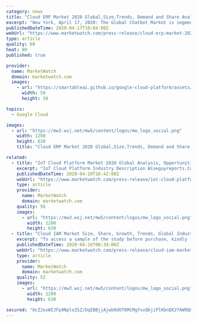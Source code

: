 ```yaml
---
category: news
title: "Cloud ERP Market 2020 Global,Size,Trends, Demand and Share Analysis to 2025"
excerpt: "New York, April 17, 2020: The Global Chatbot Market is segmented on the lines of its platform, enterprise size and"
publishedDateTime: 2020-04-17T10:04:00Z
webUrl: "https://www.marketwatch.com/press-release/cloud-erp-market-2020-globalsizetrends-demand-and-share-analysis-to-2025-2020-04-17"
type: article
quality: 60
heat: 80
published: true

provider:
  name: MarketWatch
  domain: marketwatch.com
  images:
    - url: "https://smartableai.github.io/google-cloud-platform/assets/images/organizations/marketwatch.com-50x50.jpg"
      width: 50
      height: 50

topics:
  - Google Cloud

images:
  - url: "https://mw3.wsj.net/mw5/content/logos/mw_logo_social.png"
    width: 1200
    height: 630
    title: "Cloud ERP Market 2020 Global,Size,Trends, Demand and Share Analysis to 2025"

related:
  - title: "IoT Cloud Platform Market 2020 Global Analysis, Opportunities And Forecast To 2025"
    excerpt: "IoT Cloud Platform Industry Description Wiseguyreports.Com Adds \"IoT Cloud Platform -Market Demand, Growth, Opportunities"
    publishedDateTime: 2020-04-20T10:42:00Z
    webUrl: "https://www.marketwatch.com/press-release/iot-cloud-platform-market-2020-global-analysis-opportunities-and-forecast-to-2025-2020-04-20"
    type: article
    provider:
      name: MarketWatch
      domain: marketwatch.com
    quality: 56
    images:
      - url: "https://mw3.wsj.net/mw5/content/logos/mw_logo_social.png"
        width: 1200
        height: 630
  - title: "Cloud IAM Market Size, Share, Growth, Trends, Global Industry Analysis Forecasts 2020-2025"
    excerpt: "To access a sample of the study before purchase, kindly follow through @https://www.arcognizance.com/enquiry-sample/830305#utm_source=google&utm_campaign=Mayur The Cloud IAM industry can be categorized on a global scale across various districts, appropriate distribution and production channels, income generated per capita, general market share ..."
    publishedDateTime: 2020-04-16T08:34:00Z
    webUrl: "https://www.marketwatch.com/press-release/cloud-iam-market-size-share-growth-trends-global-industry-analysis-forecasts-2020-2025-2020-04-16"
    type: article
    provider:
      name: MarketWatch
      domain: marketwatch.com
    quality: 52
    images:
      - url: "https://mw3.wsj.net/mw5/content/logos/mw_logo_social.png"
        width: 1200
        height: 630

secured: "OcZJosWIJFp9NploZSZ/OqIBBjjAjwb0dOT6MCMgfxvQbjiPlKbnEK2fAW9QUwLrg4HWAnnonQMjBovMpkz71fUSLamGyxy6ubNK0kubnjISw7w3/PnL0VxgDicrSzk0x9acMENBb14pXFnv9t4D+MWRZ3/+nAvg6+3cXfmuSdcNSJIOmwBn8dEXePEjzwf9p9lA+ZF8U379QK9NymVr9pCxW60QqKiGMEENmPXlI4Y9tDdQePG6qH5hS7kkM1V6YpYYX0x5SIcE8QiEhKRgNITma6upTIrK0wqux99y+jwc5QDmWIzeuciPKzcYPKFa;l+lYNeVFcypaFwdBTt+g/g=="
---
```


